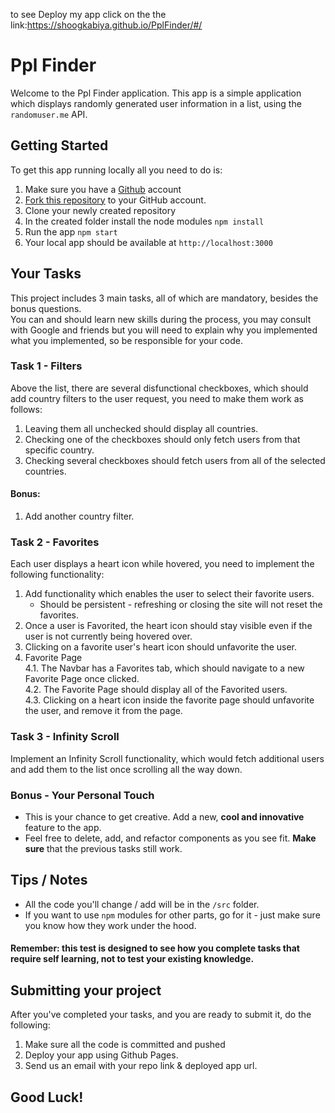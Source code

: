 to see Deploy my app click on the the link:https://shoogkabiya.github.io/PplFinder/#/

# Ppl Finder

Welcome to the Ppl Finder application.
This app is a simple application which displays randomly generated user information in a list, using the `randomuser.me` API.

## Getting Started

To get this app running locally all you need to do is:

1. Make sure you have a [Github](https://github.com) account
2. [Fork this repository](https://github.com/powerlink/PplFinder) to your GitHub account.
3. Clone your newly created repository
4. In the created folder install the node modules `npm install`
5. Run the app `npm start`
6. Your local app should be available at `http://localhost:3000`

## Your Tasks

This project includes 3 main tasks, all of which are mandatory, besides the bonus questions.\
You can and should learn new skills during the process, you may consult with Google and friends but you will need to explain why you implemented what you implemented, so be responsible for your code.

### Task 1 - Filters

Above the list, there are several disfunctional checkboxes, which should add country filters to the user request, you need to make them work as follows:

1. Leaving them all unchecked should display all countries.
2. Checking one of the checkboxes should only fetch users from that specific country.
3. Checking several checkboxes should fetch users from all of the selected countries.

#### Bonus:

1. Add another country filter.

### Task 2 - Favorites

Each user displays a heart icon while hovered, you need to implement the following functionality:

1. Add functionality which enables the user to select their favorite users.
   - Should be persistent - refreshing or closing the site will not reset the favorites.
2. Once a user is Favorited, the heart icon should stay visible even if the user is not currently being hovered over.
3. Clicking on a favorite user's heart icon should unfavorite the user.
4. Favorite Page\
   4.1. The Navbar has a Favorites tab, which should navigate to a new Favorite Page once clicked.\
   4.2. The Favorite Page should display all of the Favorited users.\
   4.3. Clicking on a heart icon inside the favorite page should unfavorite the user, and remove it from the page.

### Task 3 - Infinity Scroll

Implement an Infinity Scroll functionality, which would fetch additional users and add them to the list once scrolling all the way down.

### Bonus - Your Personal Touch

- This is your chance to get creative. Add a new, **cool and innovative** feature to the app.
- Feel free to delete, add, and refactor components as you see fit.
  **Make sure** that the previous tasks still work.

## Tips / Notes

- All the code you'll change / add will be in the `/src` folder.
- If you want to use `npm` modules for other parts, go for it - just make sure you know how they work under the hood.

#### Remember: this test is designed to see how you complete tasks that require self learning, not to test your existing knowledge.

## Submitting your project

After you've completed your tasks, and you are ready to submit it, do the following:

1. Make sure all the code is committed and pushed
2. Deploy your app using Github Pages.
3. Send us an email with your repo link & deployed app url.

## Good Luck!
